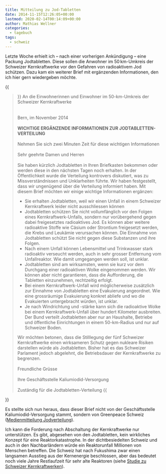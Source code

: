 ```yaml
---
title: Mitteilung zu Jod-Tabletten
date: 2014-11-15T12:26:05+00:00
lastmod: 2020-02-14T00:14:09+00:00
author: Mathias Wellner
categories:
  - tagebuch
tags:
  - schweiz
---
```

Letzte Woche erhielt ich &ndash; nach einer vorherigen Ankündigung &ndash; eine Packung Jodtabletten. Diese sollen die Anwohner im 50&thinsp;km-Umkreis der Schweizer Kernkraftwerke vor den Gefahren von radioaktivem Jod schützen. Dazu kam ein weiterer Brief mit ergänzenden Informationen, den ich hier gern wiedergeben möchte. 
<!--more-->

{{<blockquote>}}
An die Einwohnerinnen und Einwohner im 50-km-Umkreis der Schweizer Kernkraftwerke<br>
<br>  
Bern, im November 2014<br>
<br>
<strong>WICHTIGE ERGÄNZENDE INFORMATIONEN ZUR JODTABLETTEN-VERTEILUNG</strong><br>
<br>
Nehmen Sie sich zwei Minuten Zeit für diese wichtigen Informationen<br>
<br>
Sehr geehrte Damen und Herren<br>
<br>
Sie haben kürzlich Jodtabletten in Ihren Briefkasten bekommen oder werden diese in den nächsten Tagen noch erhalten. In der Öffentlichkeit wurde die Verteilung kontrovers diskutiert, was zu Missverständnissen und Unklarheiten führte. Wir haben festgestellt, dass wir ungenügend über die Verteilung informiert haben. Mit diesem Brief möchten wir einige wichtige Informationen ergänzen:<br>
<ul>
  <li>Sie erhalten Jodtabletten, weil wir einen Unfall in einem Schweizer Kernkraftwerk leider nicht ausschliessen können</li>
  <li>Jodtabletten schützen Sie nicht vollumfänglich vor den Folgen eines Kernkraftwerk-Unfalls, sondern nur vorübergehend gegen dabei freigesetztes radioaktives Jod. Es können aber weitere radioaktive Stoffe wie Cäsium oder Strontium freigesetzt werden, die Krebs und Leukämie verursachen können. Die Einnahme von Jodtabletten schützt Sie nicht gegen diese Substanzen und ihre Folgen.</li>
  <li>Nach einem Unfall können Lebensmittel und Trinkwasser stark radioaktiv verseucht werden, auch in sehr grosser Entfernung vom Unfallreaktor. Wie damit umgegangen werden soll, ist unklar.</li>
  <li>Jodtabletten sind am wirksamsten, wenn sie kurz vor dem Durchgang einer radioaktiven Wolke eingenommen werden. Wir können aber nicht garantieren, dass die Aufforderung, die Tabletten einzunehmen, rechtzeitig erfolgt.</li>
  <li>Bei einem Kernkraftwerk-Unfall wird möglicherweise zusätzlich zur Einnahme von Jodtabletten eine Evakuierung angeordnet. Wie eine grossräumige Evakuierung konkret abliefe und wo die Evakuierten untergebracht würden, ist unklar.</li>
  <li>Je nach Windrichtung und -stärke kann sich die radioaktive Wolke bei einem Kernkraftwerk-Unfall über hundert Kilometer ausbreiten. Der Bund verteilt Jodtabletten aber nur an Haushalte, Betriebe und öffentliche Einrichtungen in einem 50-km-Radius und nur auf Schweizer Boden.</li>
</ul>
Wir möchten betonen, dass die Stilllegung der fünf Schweizer Kernkraftwerke einen wirksameren Schutz gegen nukleare Risiken darstellen würde als Jodtabletten. Bisher hat es das Schweizer Parlament jedoch abgelehnt, die Betriebsdauer der Kernkraftwerke zu begrenzen.<br>
<br>  
Freundliche Grüsse<br>
<br>
Ihre Geschäftsstelle Kaliumiodid-Versorgung<br>
<br>  
Zuständig für die Jodtabletten-Verteilung
{{</blockquote>}}

Es stellte sich nun heraus, dass dieser Brief nicht von der Geschäftsstelle Kaliumiodid-Versorgung stammt, sondern von Greenpeace Schweiz (<a href="http://www.greenpeace.org/switzerland/de/Uber-uns/Medienstelle/Medienmitteilungen/Jodtabletten-schuetzen-nur-bedingt-und-schaffen-keine-Sicherheit/" title="Greenpeace Schweiz: Jodverteilung" target="_blank">Medienmitteilung Jodverteilung</a>). 

Ich kann die Forderung nach Abschaltung der Kernkraftwerke nur unterstützen. Es gibt, abgesehen von den Jodtabletten, kein wirkliches Konzept für eine Reaktorkatastrophe. In der dichtbesiedelten Schweiz und auch in den Nachbarländern würde ein Reaktorunfall Millionen von Menschen betreffen. Die Schweiz hat nach Fukushima zwar einen langsamen Ausstieg aus der Kernenergie beschlossen, aber das bedeutet noch viele Jahre Restlaufzeit für sehr alte Reaktoren (siehe <a href="http://www.greenpeace.org/switzerland/de/Publikationen/Reports-Atom/Risiko-Altreaktoren-Schweiz/" title="Risiki Altreaktoren in der Schweiz" target="_blank">Studie zu Schweizer Kernkraftwerken</a>).